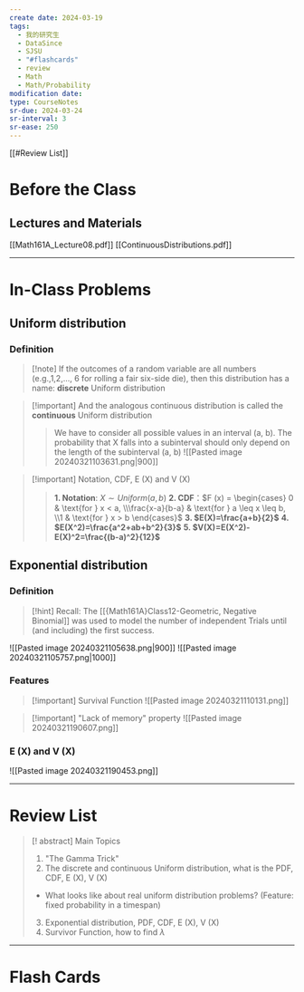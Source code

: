 ```yaml
---
create date: 2024-03-19
tags:
  - 我的研究生
  - DataSince
  - SJSU
  - "#flashcards"
  - review
  - Math
  - Math/Probability
modification date: 
type: CourseNotes
sr-due: 2024-03-24
sr-interval: 3
sr-ease: 250
---
```


[[#Review List]]
# Before the Class
## Lectures and Materials
[[Math161A_Lecture08.pdf]]
[[ContinuousDistributions.pdf]]

---
# In-Class Problems
## Uniform distribution
### Definition
>[!note] If the outcomes of a random variable are all numbers (e.g.,1,2,..., 6 for rolling a fair six-side die), then this distribution has a name: **discrete** Uniform distribution

>[!important] And the analogous continuous distribution is called the **continuous** Uniform distribution
>>We have to consider all possible values in an interval (a, b). 
>> The probability that X falls into a subinterval should only depend on the length of the subinterval (a, b)
> ![[Pasted image 20240321103631.png|900]]

>[!important] Notation, CDF, E (X) and V (X)
>>**1. Notation**: $X\sim Uniform(a,b)$
>>**2. CDF**：$F (x) = \begin{cases}  0 & \text{for } x < a,    \\\frac{x-a}{b-a} & \text{for } a \leq x \leq b,  \\1 & \text{for } x > b \end{cases}$
>>**3. $E(X)=\frac{a+b}{2}$**
>>**4. $E(X^2)=\frac{a^2+ab+b^2}{3}$**
>>**5. $V(X)=E(X^2)-E(X)^2=\frac{(b-a)^2}{12}$** 

## Exponential distribution
### Definition
>[!hint] Recall: The [[{Math161A}Class12-Geometric, Negative Binomial]] was used to model the number of independent Trials until (and including) the first success.

![[Pasted image 20240321105638.png|900]]
![[Pasted image 20240321105757.png|1000]]
### Features
>[!important] Survival Function
>![[Pasted image 20240321110131.png]]

>[!important] "Lack of memory" property
> ![[Pasted image 20240321190607.png]]

### E (X) and V (X)
![[Pasted image 20240321190453.png]]

---
# Review List
>[! abstract] Main Topics
>1. "The Gamma Trick"
>2. The discrete and continuous Uniform distribution, what is the PDF, CDF, E (X), V (X)
>	- What looks like about real uniform distribution problems? (Feature: fixed probability in a timespan)
>3. Exponential distribution, PDF, CDF, E (X), V (X)
>4. Survivor Function, how to find $\lambda$ 

---
# Flash Cards
